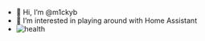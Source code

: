- 👋 Hi, I’m @m1ckyb
- 👀 I’m interested in playing around with Home Assistant
- <img src="https://healthchecks.io/badge/5bd6b57d-97aa-43a7-8d88-c3183a/w6ZIpAHu-2.svg" alt="health">



<!---
m1ckyb/m1ckyb is a ✨ special ✨ repository because its `README.md` (this file) appears on your GitHub profile.
You can click the Preview link to take a look at your changes.
--->
